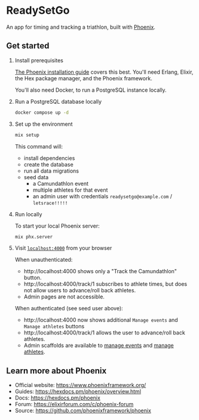 # ReadySetGo

An app for timing and tracking a triathlon, built with [Phoenix](https://www.phoenixframework.org/).

## Get started

1. Install prerequisites

   [The Phoenix installation guide](https://hexdocs.pm/phoenix/installation.html) covers this best. You'll need Erlang, Elixir, the Hex package manager, and the Phoenix framework.

   You'll also need Docker, to run a PostgreSQL instance locally.

2. Run a PostgreSQL database locally

   ```sh
   docker compose up -d
   ```

3. Set up the environment

   ```sh
   mix setup
   ```

   This command will:

   - install dependencies
   - create the database
   - run all data migrations
   - seed data
     - a Camundathlon event
     - multiple athletes for that event
     - an admin user with credentials `readysetgo@example.com` / `letsrace!!!!!`

4. Run locally

   To start your local Phoenix server:

   ```sh
   mix phx.server
   ```

5. Visit [`localhost:4000`](http://localhost:4000) from your browser

   When unauthenticated:

   - http://localhost:4000 shows only a "Track the Camundathlon" button.
   - http://localhost:4000/track/1 subscribes to athlete times, but does not allow users to advance/roll back athletes.
   - Admin pages are not accessible.

   When authenticated (see seed user above):

   - http://localhost:4000 now shows additional `Manage events` and `Manage athletes` buttons
   - http://localhost:4000/track/1 allows the user to advance/roll back athletes.
   - Admin scaffolds are available to [manage events](http://localhost:4000/events) and [manage athletes](http://localhost:4000/athletes).

## Learn more about Phoenix

- Official website: https://www.phoenixframework.org/
- Guides: https://hexdocs.pm/phoenix/overview.html
- Docs: https://hexdocs.pm/phoenix
- Forum: https://elixirforum.com/c/phoenix-forum
- Source: https://github.com/phoenixframework/phoenix
